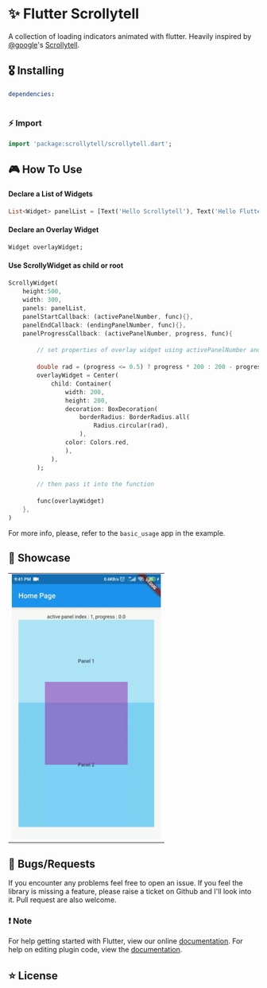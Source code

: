 # ✨ Flutter  Scrollytell


A collection of loading indicators animated with flutter. Heavily inspired by [@google](https://github.com/google)'s [Scrollytell](https://github.com/google/scrollytell).

## 🎖 Installing

```yaml
dependencies:
  
```

### ⚡️ Import

```dart
import 'package:scrollytell/scrollytell.dart';
```

## 🎮 How To Use
#### Declare a List of Widgets
```dart
List<Widget> panelList = [Text('Hello Scrollytell'), Text('Hello Flutter')];
```
#### Declare an Overlay Widget
```dart
Widget overlayWidget;
```
#### Use ScrollyWidget as child or root
```dart
ScrollyWidget(
    height:500,
    width: 300,
    panels: panelList,
    panelStartCallback: (activePanelNumber, func){},
    panelEndCallback: (endingPanelNumber, func){},
    panelProgressCallback: (activePanelNumber, progress, func){
    
        // set properties of overlay widget using activePanelNumber and progress
        
        double rad = (progress <= 0.5) ? progress * 200 : 200 - progress * 200;
        overlayWidget = Center(
            child: Container(
                width: 200,
                height: 200,
                decoration: BoxDecoration(
                    borderRadius: BorderRadius.all(
                        Radius.circular(rad),
                    ),
                color: Colors.red,
                ),
            ),
        );
        
        // then pass it into the function
        
        func(overlayWidget)
    },
)
```

For more info, please, refer to the `basic_usage` app in the example.

## 🚀 Showcase

<table>
  <tr>
    <td align="center">
      <img src="https://github.com/mdg-iitr/scrollytell/blob/master/screenshots/BasicUsage.gif" width="300px">
    </td>
  </tr>
</table>


## 🐛 Bugs/Requests

If you encounter any problems feel free to open an issue. If you feel the library is
missing a feature, please raise a ticket on Github and I'll look into it.
Pull request are also welcome.

### ❗️ Note

For help getting started with Flutter, view our online [documentation](https://flutter.io/).
For help on editing plugin code, view the [documentation](https://flutter.io/platform-plugins/#edit-code).

## ⭐️ License

